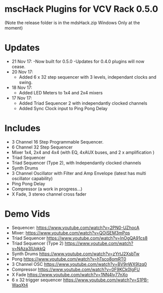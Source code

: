 # mscHack Plugins for VCV Rack 0.5.0

(Note the release folder is in the mdsHack.zip Windows Only at the moment)

# Updates
- 21 Nov 17:
	-Now built for 0.5.0
	-Updates for 0.4.0 plugins will now cease.
- 20 Nov 17:	
	- Added 6 x 32 step sequencer with 3 levels, independant clocks and swing.
- 18 Nov 17:	
	- Added LED Meters to 1x4 and 2x4 mixers	
- 17 Nov 17:	
	- Added Triad Sequencer 2 with independantly clocked channels
	- Added Sync Clock input to Ping Pong Delay

# Includes

- 3 Channel 16 Step Programmable Sequencer.
- 6 Channel 32 Step Sequencer
- Mixer 1x4, 2x4 and 4x4 (with EQ, 4xAUX buses, and 2 x amplification )
- Triad Sequencer
- Triad Sequencer (Type 2), with Independantly clocked channels
- Synth Drums
- 3 Channel Oscillator with Filter and Amp Envelope (latest has multi oscillator capability)
- Ping Pong Delay
- Compressor (a work in progress...)
- X Fade, 3 stereo channel cross fader

# Demo Vids
- Sequencer: https://www.youtube.com/watch?v=2PN0-UZhocA
- Mixer: https://www.youtube.com/watch?v=QOjSEM3mPqs
- Triad Sequencer https://www.youtube.com/watch?v=InOgQA91cs8
- Triad Sequencer (Type 2) https://www.youtube.com/watch?v=NAza3lUqkkQ 
- Synth Drums https://www.youtube.com/watch?v=zYrtJ2XsbTw
- Pong https://www.youtube.com/watch?v=hTsco8omRT0
- 3 Channel OSC https://www.youtube.com/watch?v=BV9nWX9Izq0
- Compressor https://www.youtube.com/watch?v=0F9KCk0IgFU
- X Fade https://www.youtube.com/watch?v=1NN4ly77nXo
- 6 x 32 trigger sequencer https://www.youtube.com/watch?v=S1PB-WaqXt4
